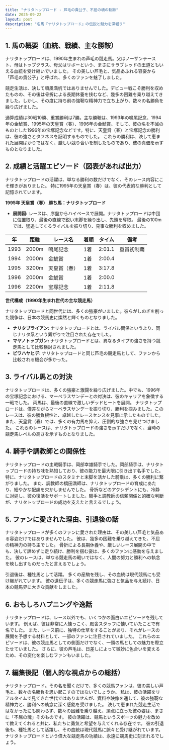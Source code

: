 ```yaml
---
title: "ナリタトップロード - 芦毛の貴公子、不屈の魂の軌跡"
date: 2025-09-22
layout: post
description: "名馬『ナリタトップロード』の伝説と魅力を深堀り"
---
```


## 1. 馬の概要（血統、戦績、主な勝鞍）

ナリタトップロードは、1990年生まれの芦毛の競走馬。父はノーザンテースト、母はトップクラス、母父はリボーという、まさにサラブレッドの王道ともいえる血統を受け継いでいました。  その美しい芦毛と、気品あふれる容姿から「芦毛の貴公子」と呼ばれ、多くのファンを魅了しました。

競走生活は、決して順風満帆ではありませんでした。デビュー戦こそ勝利を収めたものの、その後は骨折による長期休養を挟むなど、幾多の困難を乗り越えてきました。しかし、その度に持ち前の強靭な精神力で立ち上がり、数々の名勝負を繰り広げました。

通算成績は30戦10勝、重賞勝利は7勝。主な勝鞍は、1993年の鳴尾記念、1994年の金鯱賞、1995年の天皇賞（春）、1996年の金鯱賞、そして、彼の名を不滅のものとした1996年の宝塚記念などです。特に、天皇賞（春）と宝塚記念の勝利は、彼の強さとタフネスを証明するものでした。  これらの勝利は、決して恵まれた展開ばかりではなく、厳しい競り合いを制したものであり、彼の真価を示すものとなりました。


## 2. 成績と活躍エピソード（図表があれば出力）

ナリタトップロードの活躍は、単なる勝利の数だけでなく、そのレース内容にこそ輝きがありました。  特に1995年の天皇賞（春）は、彼の代表的な勝利として記憶されています。

**1995年 天皇賞（春） 勝ち馬：ナリタトップロード**

* **展開図:** レースは、序盤からハイペースで展開。ナリタトップロードは中団に位置取り、最後の直線で鋭い末脚を繰り出し、先頭を奪取。  最後の100mでは、猛追してくるライバルを振り切り、見事な勝利を収めました。

| 年 | 距離 | レース名 | 着順 | タイム | 備考 |
|---|---|---|---|---|---|
| 1993 | 2000m | 鳴尾記念 | 1着 | 2:01.1 | 重賞初制覇 |
| 1994 | 2000m | 金鯱賞 | 1着 | 2:00.4 |  |
| 1995 | 3200m | 天皇賞（春） | 1着 | 3:17.8 |  |
| 1996 | 2000m | 金鯱賞 | 1着 | 2:00.0 |  |
| 1996 | 2200m | 宝塚記念 | 1着 | 2:11.8 |  |

**世代構成（1990年生まれ世代の主な競走馬）**

ナリタトップロードと同世代には、多くの強豪がいました。彼らがしのぎを削った競争は、日本の競馬史に燦然と輝くものとなりました。

* **ナリタブライアン:**  ナリタトップロードとは、ライバル関係というより、同じナリタ系という繋がりで注目された存在でした。
* **マヤノトップガン:**  ナリタトップロードとは、異なるタイプの強さを持つ競走馬として比較検討されました。
* **ビワハヤヒデ:**  ナリタトップロードと同じ芦毛の競走馬として、ファンから比較される機会が多かった。


## 3. ライバル馬との対決

ナリタトップロードは、多くの強豪と激闘を繰り広げました。中でも、1996年の宝塚記念における、マーベラスサンデーとの対決は、彼のキャリアを象徴する一戦でした。  両馬は、最後の直線で激しいデッドヒートを展開。  ナリタトップロードは、僅差ながらマーベラスサンデーを振り切り、勝利を掴みました。このレースは、彼の勝負根性と、卓越したレースセンスを見事に示したものでした。  また、天皇賞（春）では、多くの有力馬を抑え、圧倒的な強さを見せつけました。  これらのレースは、ナリタトップロードの強さを示すだけでなく、当時の競走馬レベルの高さを示すものとなりました。


## 4. 騎手や調教師との関係性

ナリタトップロードの主戦騎手は、岡部幸雄騎手でした。岡部騎手は、ナリタトップロードの持ち味を熟知しており、彼の能力を最大限に引き出す名手でした。  特に、ナリタトップロードのスタミナと末脚を活かした騎乗は、多くの勝利に繋がりました。  また、調教師の橋田満師は、ナリタトップロードの育成にあたり、細やかな配慮を欠かしませんでした。  骨折などのアクシデントにも、冷静に対処し、彼の復活をサポートしました。騎手と調教師の信頼関係と的確な判断が、ナリタトップロードの成功を支えたと言えるでしょう。


## 5. ファンに愛された理由、引退後の話

ナリタトップロードが多くのファンに愛された理由は、その美しい芦毛と気品ある容姿だけではありませんでした。  彼は、幾多の困難を乗り越えてきた、不屈の精神力の持ち主でした。  骨折による長期休養や、厳しいレース展開の中でも、決して諦めずに走り続け、勝利を掴む姿は、多くのファンに感動を与えました。  彼のレースは、単なる競走馬の戦いではなく、人間の努力と勝利への執念を映し出すものだったと言えるでしょう。

引退後は、種牡馬として活躍。  多くの産駒を残し、その血統は現代競馬にも受け継がれています。  彼の遺伝子は、多くの競走馬に強さと気品を与え続け、日本の競馬界に大きな貢献をしました。


## 6. おもしろハプニングや逸話

ナリタトップロードは、レース以外でも、いくつかの面白いエピソードを残しています。  例えば、彼は非常に人懐っこく、厩舎スタッフに懐いていたことで有名でした。  また、レース前に、独特の仕草をすることがあり、それがレースの展開を予想する材料として、一部のファンに注目されていました。  これらのエピソードは、彼の競走馬としての側面だけでなく、一頭の馬としての魅力を際立たせていました。  さらに、彼の芦毛は、日差しによって微妙に色合いを変えるため、その変化を楽しむファンもいました。


## 7. 編集後記（個人的な視点からの総括）

ナリタトップロード。その名を聞くだけで、多くの競馬ファンは、彼の美しい芦毛と、数々の名勝負を思い起こすのではないでしょうか。  私は、彼の活躍をリアルタイムで見てきた世代ではありませんが、資料や映像を通して、彼の強靭な精神力と、勝利への執念に深く感銘を受けました。  決して恵まれた競走生活ではなかったにも関わらず、数々の困難を乗り越え、頂点に立った彼の姿は、まさに「不屈の魂」そのものです。  彼の活躍は、競馬というスポーツの魅力を改めて教えてくれると共に、私たちに勇気と希望を与えてくれる存在です。  彼の引退後も、種牡馬として活躍し、その血統は現代競馬に脈々と受け継がれています。  ナリタトップロードという偉大な競走馬の功績は、永遠に競馬史に刻まれるでしょう。
